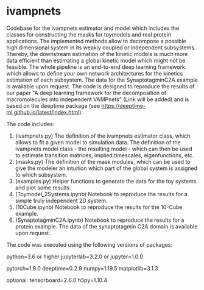 # ivampnets

Codebase for the ivampnets estimator and model which includes the classes for constructing the masks for toymodels and real protein applications.
The implemented methods allow to decompose a possible high dimensional system in its weakly coupled or independent subsystems. Thereby, the downstream estimation of the kinetic models is much more data efficient than estimating a global kinetic model which might not be feasible. The whole pipeline is an end-to-end deep learning framework which allows to define your own network architectures for the kinetics estimation of each subsystem. 
The data for the SynaptotagminC2A example is available upon request. The code is designed to reproduce the results of our paper "A deep learning framework for the decomposition of macromolecules into independent VAMPnets" (Link will be added) and is based on the deeptime package (see https://deeptime-ml.github.io/latest/index.html). 

The code includes:
1. (ivampnets.py) The definition of the ivampnets estimator class, which allows to fit a given model to simulation data. The definition of the ivampnets model class - the resulting model - which can then be used to estimate transition matrices, implied timescales, eigenfunctions, etc.
2. (masks.py) The definition of the mask modules, which can be used to give the modeler an intuition which part of the global system is assigned to which subsystem.
3. (examples.py) Helper functions to generate the data for the toy systems and plot some results.
4. (Toymodel_2Systems.ipynb) Notebook to reproduce the results for a simple truly independent 2D system. 
5. (10Cube.ipynb) Notebook to reproduce the results for the 10-Cube example.
6. (SynaptotagminC2A.ipynb) Notebook to reproduce the results for a protein example. The data of the synaptotagmin C2A domain is available upon request.

The code was executed using the following versions of packages:

python=3.6 or higher
jupyterlab=3.2.0 or jupyter=1.0.0

pytorch=1.8.0
deeptime=0.2.9
numpy=1.19.5
matplotlib=3.1.3

optional:
tensorboard=2.6.0
h5py=1.10.4

